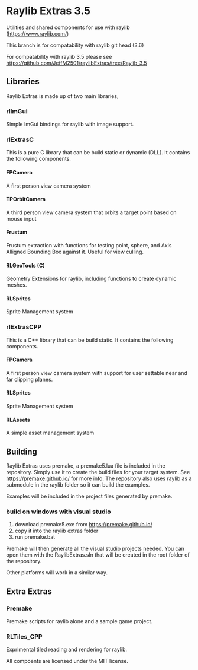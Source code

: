 # Raylib Extras 3.5
Utilities and shared components for use with raylib (https://www.raylib.com/)

This branch is for compatability with raylib git head (3.6)

For compatability with raylib 3.5 please see
https://github.com/JeffM2501/raylibExtras/tree/Raylib_3.5

## Libraries

Raylib Extras is made up of two main libraries, 

### rlImGui
Simple ImGui bindings for raylib with image support.

### rlExtrasC
This is a pure C library that can be build static or dynamic (DLL). It contains the following components.

#### FPCamera
A first person view camera system

#### TPOrbitCamera 
A third person view camera system that orbits a target point based on mouse input

#### Frustum
Frustum extraction with functions for testing point, sphere, and Axis Alligned Bounding Box against it.
Useful for view culling.

#### RLGeoTools (C)
Geometry Extensions for raylib, including functions to create dynamic meshes.

#### RLSprites
Sprite Management system

### rlExtrasCPP
This is a C++ library that can be build static. It contains the following components.

#### FPCamera
A first person view camera system with support for user settable near and far clipping planes.

#### RLSprites
Sprite Management system

#### RLAssets 
A simple asset management system

## Building
Raylib Extras uses premake, a premake5.lua file is included in the repository. Simply use it to create the build files for your target system.
See https://premake.github.io/ for more info.
The repository also uses raylib as a submodule in the raylib folder so it can build the examples.

Examples will be included in the project files generated by premake.

### build on windows with visual studio
1) download premake5.exe from https://premake.github.io/
2) copy it into the raylib extras folder
3) run premake.bat

Premake will then generate all the visual studio projects needed. You can open them with the RaylibExtras.sln that will be created in the root folder of the repository.

Other platforms will work in a similar way.

## Extra Extras

### Premake
Premake scripts for raylib alone and a sample game project.

### RLTiles_CPP
Exprimental tiled reading and rendering for raylib.

All compoents are licensed under the MIT license.

